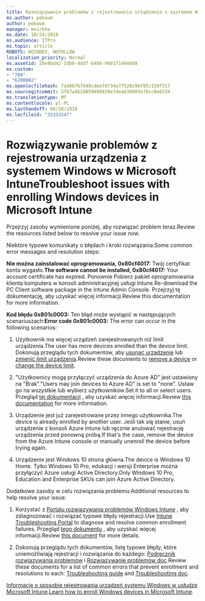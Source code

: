 ```yaml
---
title: Rozwiązywanie problemów z rejestrowania urządzenia z systemem Windows w Microsoft Intune
ms.author: pebaum
author: pebaum
manager: mnirkhe
ms.date: 10/24/2018
ms.audience: ITPro
ms.topic: article
ROBOTS: NOINDEX, NOFOLLOW
localization_priority: Normal
ms.assetid: 20e9bd42-2db0-4dd7-b480-966571494dd9
ms.custom:
- "784"
- "6200002"
ms.openlocfilehash: fa48b76fb49cdeef0734e77520c9bf95c150f317
ms.sourcegitcommit: 5fb7a4b28859690020efdea630d03e70cc0e6334
ms.translationtype: MT
ms.contentlocale: pl-PL
ms.lasthandoff: 06/28/2019
ms.locfileid: "35353547"
---
```

# <a name="troubleshoot-issues-with-enrolling-windows-devices-in-microsoft-intune"></a><span data-ttu-id="67a03-102">Rozwiązywanie problemów z rejestrowania urządzenia z systemem Windows w Microsoft Intune</span><span class="sxs-lookup"><span data-stu-id="67a03-102">Troubleshoot issues with enrolling Windows devices in Microsoft Intune</span></span>

<span data-ttu-id="67a03-103">Przejrzyj zasoby wymienione poniżej, aby rozwiązać problem teraz.</span><span class="sxs-lookup"><span data-stu-id="67a03-103">Review the resources listed below to resolve your issue now.</span></span>
  
<span data-ttu-id="67a03-104">Niektóre typowe komunikaty o błędach i kroki rozwiązania:</span><span class="sxs-lookup"><span data-stu-id="67a03-104">Some common error messages and resolution steps:</span></span>
  
 <span data-ttu-id="67a03-105">**Nie można zainstalować oprogramowania, 0x80cf4017:** Twój certyfikat konta wygasło.</span><span class="sxs-lookup"><span data-stu-id="67a03-105">**The software cannot be installed, 0x80cf4017:** Your account certificate has expired.</span></span> <span data-ttu-id="67a03-106">Ponownie Pobierz pakiet oprogramowania klienta komputera w konsoli administracyjnej usługi Intune.</span><span class="sxs-lookup"><span data-stu-id="67a03-106">Re-download the PC Client software package in the Intune Admin Console.</span></span> <span data-ttu-id="67a03-107">Przejrzyj tę dokumentację, aby uzyskać więcej informacji.</span><span class="sxs-lookup"><span data-stu-id="67a03-107">Review this documentation for more information.</span></span>
  
 <span data-ttu-id="67a03-108">**Kod błędu 0x801c0003:** Ten błąd może wystąpić w następujących scenariuszach:</span><span class="sxs-lookup"><span data-stu-id="67a03-108">**Error code 0x801c0003:** The error can occur in the following scenarios:</span></span>
  
1. <span data-ttu-id="67a03-109">Użytkownik ma więcej urządzeń zarejestrowanych niż limit urządzenia.</span><span class="sxs-lookup"><span data-stu-id="67a03-109">The user has more devices enrolled than the device limit.</span></span> <span data-ttu-id="67a03-110">Dokonują przeglądu tych dokumentów, aby [usunąć urządzenie](https://docs.microsoft.com/intune/devices-wipe) lub [zmienić limit urządzenia](https://docs.microsoft.com/intune/enrollment-restrictions-set#set-device-limit-restrictions).</span><span class="sxs-lookup"><span data-stu-id="67a03-110">Review these documents to [remove a device](https://docs.microsoft.com/intune/devices-wipe) or [change the device limit](https://docs.microsoft.com/intune/enrollment-restrictions-set#set-device-limit-restrictions).</span></span>

2. <span data-ttu-id="67a03-111">"Użytkownicy mogą przyłączyć urządzenia do Azure AD" jest ustawiony na "Brak".</span><span class="sxs-lookup"><span data-stu-id="67a03-111">"Users may join devices to Azure AD" is set to "none".</span></span> <span data-ttu-id="67a03-112">Ustaw go na wszystkie lub wybierz użytkowników.</span><span class="sxs-lookup"><span data-stu-id="67a03-112">Set it to all or select users.</span></span> <span data-ttu-id="67a03-113">Przegląd [tej dokumentacji](https://docs.microsoft.com/azure/active-directory/device-management-azure-portal#configure-device-settings) , aby uzyskać więcej informacji.</span><span class="sxs-lookup"><span data-stu-id="67a03-113">Review [this documentation](https://docs.microsoft.com/azure/active-directory/device-management-azure-portal#configure-device-settings) for more information.</span></span>

3. <span data-ttu-id="67a03-114">Urządzenie jest już zarejestrowane przez innego użytkownika.</span><span class="sxs-lookup"><span data-stu-id="67a03-114">The device is already enrolled by another user.</span></span> <span data-ttu-id="67a03-115">Jeśli tak się stanie, usuń urządzenie z konsoli Azure Intune lub ręcznie anulować rejestrację urządzenia przed ponowną próbą.</span><span class="sxs-lookup"><span data-stu-id="67a03-115">If that's the case, remove the device from the Azure Intune console or manually unenroll the device before trying again.</span></span>

4. <span data-ttu-id="67a03-116">Urządzenie jest Windows 10 strona główna.</span><span class="sxs-lookup"><span data-stu-id="67a03-116">The device is Windows 10 Home.</span></span> <span data-ttu-id="67a03-117">Tylko Windows 10 Pro, edukacji i wersji Enterprise można przyłączyć Azure usługi Active Directory.</span><span class="sxs-lookup"><span data-stu-id="67a03-117">Only Windows 10 Pro, Education and Enterprise SKUs can join Azure Active Directory.</span></span>

<span data-ttu-id="67a03-118">Dodatkowe zasoby w celu rozwiązania problemu:</span><span class="sxs-lookup"><span data-stu-id="67a03-118">Additional resources to help resolve your issue:</span></span>
  
1. <span data-ttu-id="67a03-119">Korzystać z [Portalu rozwiązywania problemów Windows Intune](https://devicemanagement.microsoft.com/#blade/Microsoft_Intune_DeviceSettings/TroubleshootBlade) , aby zdiagnozować i rozwiązać typowe błędy rejestracji.</span><span class="sxs-lookup"><span data-stu-id="67a03-119">Use [Intune Troubleshooting Portal](https://devicemanagement.microsoft.com/#blade/Microsoft_Intune_DeviceSettings/TroubleshootBlade) to diagnose and resolve common enrollment failures.</span></span> <span data-ttu-id="67a03-120">Przegląd [tego dokumentu](https://docs.microsoft.com/intune/help-desk-operators) , aby uzyskać więcej informacji.</span><span class="sxs-lookup"><span data-stu-id="67a03-120">Review [this document](https://docs.microsoft.com/intune/help-desk-operators) for more details.</span></span>

2. <span data-ttu-id="67a03-121">Dokonują przeglądu tych dokumentów, listę typowe błędy, które uniemożliwiają rejestracji i rozwiązania do każdego: [Podręcznik rozwiązywania problemów](https://support.microsoft.com/help/4089533/troubleshooting-windows-device-enrollment-problems-in-microsoft-intune) i [Rozwiązywanie problemów doc](https://docs.microsoft.com/intune-classic/troubleshoot/troubleshoot-device-enrollment-in-intune).</span><span class="sxs-lookup"><span data-stu-id="67a03-121">Review these documents for a list of common errors that prevent enrollment and resolutions to each: [Troubleshooting guide](https://support.microsoft.com/help/4089533/troubleshooting-windows-device-enrollment-problems-in-microsoft-intune) and [Troubleshooting doc](https://docs.microsoft.com/intune-classic/troubleshoot/troubleshoot-device-enrollment-in-intune).</span></span>

<span data-ttu-id="67a03-122">[Informacje o sposobie rejestrowania urządzeń systemu Windows w usłudze Microsoft Intune](https://docs.microsoft.com/intune/windows-enroll).</span><span class="sxs-lookup"><span data-stu-id="67a03-122">[Learn how to enroll Windows devices in Microsoft Intune](https://docs.microsoft.com/intune/windows-enroll).</span></span>
